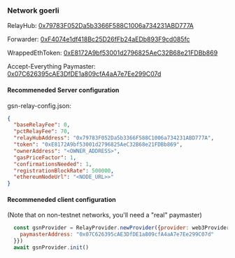 ### Network goerli

RelayHub: [0x79783F052Da5b3366F588C1006a734231ABD777A](https://goerli.etherscan.io/address/0x79783F052Da5b3366F588C1006a734231ABD777A)

Forwarder: [0xF4074e1df418Bc25D26fFb24aEDb893F9cd085fc](https://goerli.etherscan.io/address/0xF4074e1df418Bc25D26fFb24aEDb893F9cd085fc)

WrappedEthToken: [0xE8172A9bf53001d2796825AeC32B68e21FDBb869](https://goerli.etherscan.io/address/0xE8172A9bf53001d2796825AeC32B68e21FDBb869)

Accept-Everything Paymaster: [0x07C626395cAE3DfDE1a809cfA4aA7e7Ee299C07d](https://goerli.etherscan.io/address/0x07C626395cAE3DfDE1a809cfA4aA7e7Ee299C07d)

#### Recommeneded Server configuration
gsn-relay-config.json:
```json
{
  "baseRelayFee": 0,
  "pctRelayFee": 70,
  "relayHubAddress": "0x79783F052Da5b3366F588C1006a734231ABD777A",
  "token": "0xE8172A9bf53001d2796825AeC32B68e21FDBb869",
  "ownerAddress": "<OWNER_ADDRESS>",
  "gasPriceFactor": 1,
  "confirmationsNeeded": 1,
  "registrationBlockRate": 500000,
  "ethereumNodeUrl": "<NODE_URL>>"
}
```

#### Recommeneded client configuration
(Note that on non-testnet networks, you'll need a "real" paymaster)
```js
  const gsnProvider = RelayProvider.newProvider({provider: web3Provider, config: {
    paymasterAddress: "0x07C626395cAE3DfDE1a809cfA4aA7e7Ee299C07d"
  }})
  await gsnProvider.init()
```

